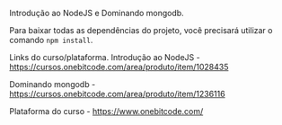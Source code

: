 Introdução ao NodeJS e Dominando mongodb.

Para baixar todas as dependências do projeto, você precisará utilizar o comando ``npm install``.


Links do curso/plataforma.
Introdução ao NodeJS - https://cursos.onebitcode.com/area/produto/item/1028435

Dominando mongodb - https://cursos.onebitcode.com/area/produto/item/1236116

Plataforma do curso - https://www.onebitcode.com/
